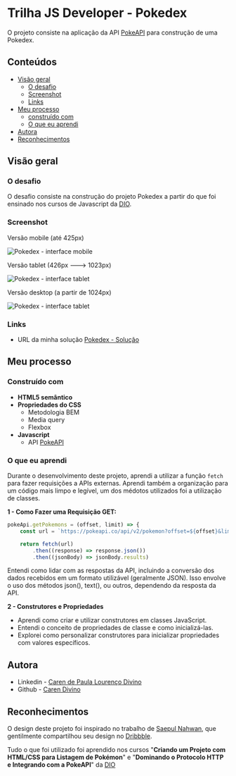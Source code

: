 # Trilha JS Developer - Pokedex
O projeto consiste na aplicação da API [PokeAPI](https://pokeapi.co) para construção de uma Pokedex.

## Conteúdos
- [Visão geral](#visão-geral)
  - [O desafio](#o-desafio)
  - [Screenshot](#screenshot)
  - [Links](#links)
- [Meu processo](#meu-processo)
  - [construído com](#construído-com)
  - [O que eu aprendi](#o-que-eu-aprendi)
- [Autora](#autora)
- [Reconhecimentos](#reconhecimentos)

## Visão geral

### O desafio
O desafio consiste na construção do projeto Pokedex a partir do que foi ensinado nos cursos de Javascript da [DIO](https://web.dio.me/home).

### Screenshot

Versão mobile (até 425px)

![Pokedex - interface mobile]()

Versão tablet (426px ---> 1023px)

![Pokedex - interface tablet]()

Versão desktop (a partir de 1024px)

![Pokedex - interface tablet]()

### Links

- URL da minha solução [Pokedex - Solução](https://js-developer-pokedex-kappa.vercel.app)

## Meu processo

### Construído com

- **HTML5 semântico**
- **Propriedades do CSS**
  - Metodologia BEM
  - Media query
  - Flexbox
- **Javascript**
  - API [PokeAPI](https://pokeapi.co)


### O que eu aprendi

Durante o desenvolvimento deste projeto, aprendi a utilizar a função `fetch` para fazer requisições a APIs externas. Aprendi também a organização para um código mais limpo e legível, um dos médotos utilizados foi a utilização de classes. 

**1 - Como Fazer uma Requisição GET:**
```Javascript
pokeApi.getPokemons = (offset, limit) => {
    const url = `https://pokeapi.co/api/v2/pokemon?offset=${offset}&limit=${limit}`

    return fetch(url)
        .then((response) => response.json())
        .then((jsonBody) => jsonBody.results)
```
Entendi como lidar com as respostas da API, incluindo a conversão dos dados recebidos em um formato utilizável (geralmente JSON). Isso envolve o uso dos métodos json(), text(), ou outros, dependendo da resposta da API.

**2 - Construtores e Propriedades**
- Aprendi como criar e utilizar construtores em classes JavaScript.
- Entendi o conceito de propriedades de classe e como inicializá-las.
- Explorei como personalizar construtores para inicializar propriedades com valores específicos.

## Autora

- Linkedin - [Caren de Paula Lourenço Divino](https://www.linkedin.com/in/caren-de-paula-lourenço-divino-1a8536231/)
- Github - [Caren Divino](https://github.com/caredvn)

## Reconhecimentos

O design deste projeto foi inspirado no trabalho de [Saepul Nahwan](https://dribbble.com/saepulnahwan23), que gentilmente compartilhou seu design no [Dribbble](https://dribbble.com/shots/6540871-Pokedex-App).

Tudo o que foi utilizado foi aprendido nos cursos "**Criando um Projeto com HTML/CSS para Listagem de Pokémon**" e "**Dominando o Protocolo HTTP e Integrando com a PokeAPI**" da [DIO](https://web.dio.me/home)
